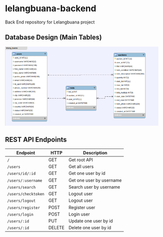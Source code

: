 # lelangbuana-backend
Back End repository for Lelangbuana project

## Database Design (Main Tables)
![Lelangbuana Database Design](./lelangbuana-database-design.png "Lelangbuana Database Design")

## REST API Endpoints

| Endpoint              | HTTP   | Description              |
| ----------------------| ------ | -------------------------|
| `/`                   | GET    | Get root API             |
| `/users`              | GET    | Get all users            |
| `/users/id/:id`       | GET    | Get one user by id       |
| `/users/:username`    | GET    | Get one user by username |
| `/users/search`       | GET    | Search user by username  |
| `/users/checktoken`   | GET    | Logout user              |
| `/users/logout`       | GET    | Logout user              |
| `/users/register`     | POST   | Register user            |
| `/users/login`        | POST   | Login user               |
| `/users/:id`          | PUT    | Update one user by id    |
| `/users/:id`          | DELETE | Delete one user by id    |